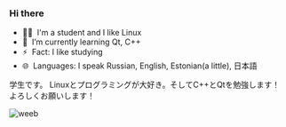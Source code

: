 ### Hi there

- 🧑‍🦲 &nbsp;I'm a student and I like Linux
- 🌱 &nbsp;I’m currently learning Qt, C++
- ⚡ &nbsp;Fact: I like studying
- 🌐 &nbsp;Languages: I speak Russian, English, Estonian(a little), 日本語

学生です。
Linuxとプログラミングが大好き。そしてC++とQtを勉強します！
よろしくお願いします！

![weeb](https://i.pinimg.com/originals/59/00/3d/59003d236626e0cb4dc6d787fe1c10c1.gif)


